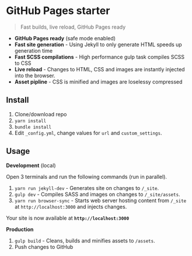 # GitHub Pages starter
> Fast builds, live reload, GitHub Pages ready

* **GitHub Pages ready** (safe mode enabled)
* **Fast site generation** - Using Jekyll to only generate HTML speeds up generation time
* **Fast SCSS compilations** - High performance gulp task compiles SCSS to CSS
* **Live reload** - Changes to HTML, CSS and images are instantly injected into the browser.
* **Asset pipline** - CSS is minified and images are loselessy compressed

## Install
1. Clone/download repo
2. `yarn install`
3. `bundle install`
4. Edit `_config.yml`, change values for `url` and `custom_settings`.

## Usage
**Development** (local)

Open 3 terminals and run the following commands (run in parallel).

1. `yarn run jekyll-dev` - Generates site on changes to `/_site`.
2. `gulp dev` - Compiles SASS and images on changes to `/_site/assets`.
3. `yarn run browser-sync` - Starts web server hosting content from `/_site` at `http://localhost:3000` and injects changes.

Your site is now available at **`http://localhost:3000`**

**Production**

1. `gulp build` - Cleans, builds and minifies assets to `/assets`.
2. Push changes to GitHub
